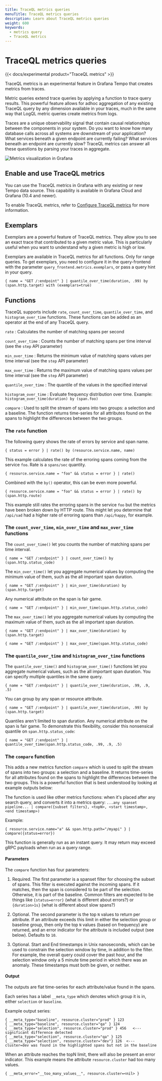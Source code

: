 ```yaml
---
title: TraceQL metrics queries
menuTitle: TraceQL metrics queries
description: Learn about TraceQL metrics queries
weight: 600
keywords:
  - metrics query
  - TraceQL metrics
---
```


# TraceQL metrics queries

{{< docs/experimental product="TraceQL metrics" >}}

TraceQL metrics is an experimental feature in Grafana Tempo that creates metrics from traces.

Metric queries extend trace queries by applying a function to trace query results.
This powerful feature allows for adhoc aggregation of any existing TraceQL query by any dimension available in your traces, much in the same way that LogQL metric queries create metrics from logs.

Traces are a unique observability signal that contain causal relationships between the components in your system.
Do you want to know how many database calls across all systems are downstream of your application?
What services beneath a given endpoint are currently failing?
What services beneath an endpoint are currently slow? TraceQL metrics can answer all these questions by parsing your traces in aggregate.

![Metrics visualization in Grafana](/media/docs/tempo/metrics-explore-sample-2.4.png)

## Enable and use TraceQL metrics

You can use the TraceQL metrics in Grafana with any existing or new Tempo data source.
This capability is available in Grafana Cloud and Grafana (10.4 and newer).

To enable TraceQL metrics, refer to [Configure TraceQL metrics](https://grafana.com/docs/tempo/latest/operations/traceql-metrics/) for more information.

## Exemplars

Exemplars are a powerful feature of TraceQL metrics.
They allow you to see an exact trace that contributed to a given metric value.
This is particularly useful when you want to understand why a given metric is high or low.

Exemplars are available in TraceQL metrics for all functions. Only for range queries.
To get exemplars, you need to configure it in the query-frontend with the parameter `query_frontend.metrics.exemplars`,
or pass a query hint in your query.

```
{ name = "GET /:endpoint" } | quantile_over_time(duration, .99) by (span.http.target) with (exemplars=true)
```

## Functions

TraceQL supports include `rate`, `count_over_time`, `quantile_over_time`, and `histogram_over_time` functions.
These functions can be added as an operator at the end of any TraceQL query.

`rate`
: Calculates the number of matching spans per second

`count_over_time`
: Counts the number of matching spans per time interval (see the `step` API parameter)

`min_over_time`
: Returns the minimum value of matching spans values per time interval (see the `step` API parameter)

`max_over_time`
: Returns the maximum value of matching spans values per time interval (see the `step` API parameter)

`quantile_over_time`
: The quantile of the values in the specified interval

`histogram_over_time`
: Evaluate frequency distribution over time. Example: `histogram_over_time(duration) by (span.foo)`

`compare`
: Used to split the stream of spans into two groups: a selection and a baseline. The function returns time-series for all attributes found on the spans to highlight the differences between the two groups.

### The `rate` function

The following query shows the rate of errors by service and span name.

```
{ status = error } | rate() by (resource.service.name, name)
```

This example calculates the rate of the erroring spans coming from the service `foo`.
Rate is a `spans/sec` quantity.

```
{ resource.service.name = "foo" && status = error } | rate()
```

Combined with the `by()` operator, this can be even more powerful.

```
{ resource.service.name = "foo" && status = error } | rate() by (span.http.route)
```

This example still rates the erroring spans in the service `foo` but the metrics have been broken
down by HTTP route.
This might let you determine that `/api/sad` had a higher rate of erroring
spans than `/api/happy`, for example.

### The `count_over_time`, `min_over_time` and `max_over_time` functions

The `count_over_time()` let you counts the number of matching spans per time interval.

```
{ name = "GET /:endpoint" } | count_over_time() by (span.http.status_code)

```

The `min_over_time()` let you aggregate numerical values by computing the minimum value of them, such as the all important span duration.

```
{ name = "GET /:endpoint" } | min_over_time(duration) by (span.http.target)
```

Any numerical attribute on the span is fair game.

```
{ name = "GET /:endpoint" } | min_over_time(span.http.status_code)
```

The `max_over_time()` let you aggregate numerical values by computing the maximum value of them, such as the all important span duration.

```
{ name = "GET /:endpoint" } | max_over_time(duration) by (span.http.target)
```

```
{ name = "GET /:endpoint" } | max_over_time(span.http.status_code)
```

### The `quantile_over_time` and `histogram_over_time` functions

The `quantile_over_time()` and `histogram_over_time()` functions let you aggregate numerical values, such as the all important span duration.
You can specify multiple quantiles in the same query.

```
{ name = "GET /:endpoint" } | quantile_over_time(duration, .99, .9, .5)
```

You can group by any span or resource attribute.

```
{ name = "GET /:endpoint" } | quantile_over_time(duration, .99) by (span.http.target)
```

Quantiles aren't limited to span duration.
Any numerical attribute on the span is fair game.
To demonstrate this flexibility, consider this nonsensical quantile on `span.http.status_code`:

```
{ name = "GET /:endpoint" } | quantile_over_time(span.http.status_code, .99, .9, .5)
```

### The `compare` function

This adds a new metrics function `compare` which is used to split the stream of spans into two groups: a selection and a baseline.
It returns time-series for all attributes found on the spans to highlight the differences between the two groups.
This is a powerful function that is best understood by looking at example outputs below:

The function is used like other metrics functions: when it's placed after any search query, and converts it into a metrics query:
`...any spanset pipeline... | compare({subset filters}, <topN>, <start timestamp>, <end timestamp>)`

Example:
```
{ resource.service.name="a" && span.http.path="/myapi" } | compare({status=error})
```
This function is generally run as an instant query.  It may return may exceed gRPC payloads when run as a query range.
#### Parameters

The `compare` function has four parameters:

1. Required. The first parameter is a spanset filter for choosing the subset of spans. This filter is executed against the incoming spans. If it matches, then the span is considered to be part of the selection. Otherwise, it is part of the baseline.  Common filters are expected to be things like `{status=error}` (what is different about errors?) or `{duration>1s}` (what is different about slow spans?)

2. Optional. The second parameter is the top `N` values to return per attribute. If an attribute exceeds this limit in either the selection group or baseline group, then only the top `N` values (based on frequency) are returned, and an error indicator for the attribute is included output (see below).  Defaults to `10`.

3. Optional. Start and End timestamps in Unix nanoseconds, which can be used to constrain the selection window by time, in addition to the filter. For example, the overall query could cover the past hour, and the selection window only a 5 minute time period in which there was an anomaly. These timestamps must both be given, or neither.

#### Output

The outputs are flat time-series for each attribute/value found in the spans.

Each series has a label `__meta_type` which denotes which group it is in, either `selection` or `baseline`.

Example output series:
```
{ __meta_type="baseline", resource.cluster="prod" } 123
{ __meta_type="baseline", resource.cluster="qa" } 124
{ __meta_type="selection", resource.cluster="prod" } 456   <--- significant difference detected
{ __meta_type="selection", resource.cluster="qa" } 125
{ __meta_type="selection", resource.cluster="dev"} 126  <--- cluster=dev was found in the highlighted spans but not in the baseline
```

When an attribute reaches the topN limit, there will also be present an error indicator.
This example means the attribute `resource.cluster` had too many values.
```
{ __meta_error="__too_many_values__", resource.cluster=<nil> }
```
